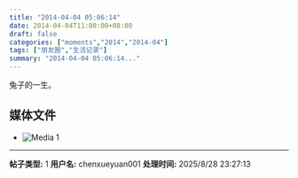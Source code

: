 ```yaml
---
title: "2014-04-04 05:06:14"
date: 2014-04-04T11:00:00+08:00
draft: false
categories: ["moments","2014","2014-04"]
tags: ["朋友圈","生活记录"]
summary: "2014-04-04 05:06:14..."
---
```


兔子的一生。

## 媒体文件

- ![Media 1](/Moments/photos/2014-04-04/201404040506140.jpg)

---

**帖子类型:** 1
**用户名:** chenxueyuan001
**处理时间:** 2025/8/28 23:27:13